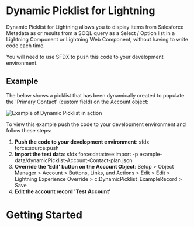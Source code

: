 # Dynamic Picklist for Lightning

Dynamic Picklist for Lightning allows you to display items from Salesforce Metadata as or results from a SOQL query as a Select / Option list in a Lightning Component or Lightning Web Component, without having to write code each time.

You will need to use SFDX to push this code to your development environment.

## Example
The below shows a picklist that has been dynamically created to populate the 'Primary Contact' (custom field) on the Account object:

![Example of Dynamic Picklist in action](https://raw.githubusercontent.com/flashheartthe4th/dynamicPicklistLightning/alpha/img/example-dynamic-picklist.png)

To view this example push the code to your development environment and follow these steps:

 1. **Push the code to your development environment**: sfdx force:source:push
 2. **Import the test data**: sfdx force:data:tree:import -p example-data/dynamicPicklist-Account-Contact-plan.json
 3. **Override the 'Edit' button on the Account Object**: Setup > Object Manager > Account > Buttons, Links, and Actions > Edit > Edit > Lightning Experience Override	> c:DynamicPicklist_ExampleRecord > Save
 4. **Edit the account record 'Test Account'**

# Getting Started

